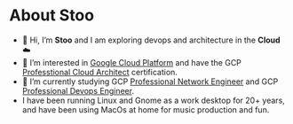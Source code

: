 # 

# About Stoo

- 👋 Hi, I’m **Stoo** and I am exploring devops and architecture in the **Cloud** :cloud:
- 👀 I’m interested in [Google Cloud Platform](https://cloud.google.com/why-google-cloud) and have the GCP [Professtional Cloud Architect](https://cloud.google.com/certification/cloud-architect) certification.
- 🌱 I’m currently studying GCP [Professional Network Engineer](https://cloud.google.com/certification/cloud-network-engineer) and GCP [Professional Devops Engineer](https://cloud.google.com/certification/cloud-devops-engineer).
- I have been running Linux and Gnome as a work desktop for 20+ years, and have been using MacOs at home for music production and fun.


